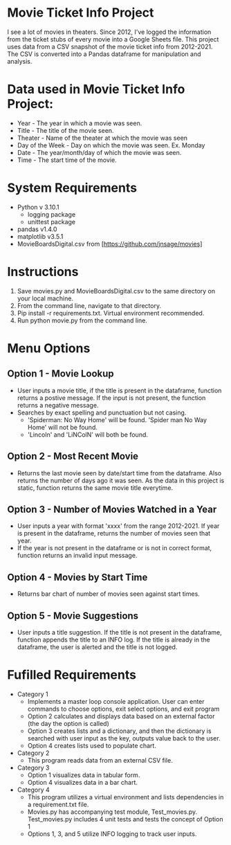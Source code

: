 # Movie Ticket Info Project

 I see a lot of movies in theaters. Since 2012, I've logged the information from the ticket stubs of every movie into a Google Sheets file. This project uses data from a CSV snapshot of the movie ticket info from 2012-2021. The CSV is converted into a Pandas dataframe for manipulation and analysis. 

# Data used in Movie Ticket Info Project:
- Year - The year in which a movie was seen. 
- Title - The title of the movie seen.
- Theater - Name of the theater at which the movie was seen
- Day of the Week - Day on which the movie was seen. Ex. Monday
- Date - The year/month/day of which the movie was seen.
- Time - The start time of the movie. 

# System Requirements
- Python v 3.10.1
    - logging package
    - unittest package
- pandas v1.4.0
- matplotlib v3.5.1
- MovieBoardsDigital.csv from [https://github.com/jnsage/movies]

# Instructions
1) Save movies.py and MovieBoardsDigital.csv to the same directory on your local machine.
2) From the command line, navigate to that directory.
3) Pip install -r requirements.txt. Virtual environment recommended.
3) Run python movie.py from the command line.
 

#  Menu Options
## Option 1 - Movie Lookup
- User inputs a movie title, if the title is present in the dataframe, function returns a postive message. If the input is not present, the function returns a negative message.
- Searches by exact spelling and punctuation but not casing.
    - 'Spiderman: No Way Home' will be found. 'Spider man No Way Home' will not be found.
    - 'Lincoln' and 'LiNColN' will both be found.

## Option 2 - Most Recent Movie
- Returns the last movie seen by date/start time from the dataframe. Also returns the number of days ago it was seen. As the data in this project is static, function returns the same movie title everytime. 

## Option 3 - Number of Movies Watched in a Year
- User inputs a year with format 'xxxx' from the range 2012-2021. If year is present in the dataframe, returns the number of movies seen that year.
- If the year is not present in the dataframe or is not in correct format, function returns an invalid input message.

## Option 4 - Movies by Start Time
- Returns bar chart of number of movies seen against start times. 

## Option 5 - Movie Suggestions
- User inputs a title suggestion. If the title is not present in the dataframe, function appends the title to an INFO log. If the title is already in the dataframe, the user is alerted and the title is not logged.

# Fufilled Requirements
- Category 1
    - Implements a master loop console application. User can enter commands to choose options, exit select options, and exit program
    - Option 2 calculates and displays data based on an external factor (the day the option is called)
    - Option 3 creates lists and a dictionary, and then the dictionary is searched with user input as the key, outputs value back to the user.
    - Option 4 creates lists used to populate chart.
- Category 2
    - This program reads data from an external CSV file.
- Category 3
    - Option 1 visualizes data in tabular form.
    - Option 4 visualizes data in a bar chart.
- Category 4
    - This program utilizes a virtual environment and lists dependencies in a requirement.txt file.
    - Movies.py has accompanying test module, Test_movies.py. Test_movies.py includes 4 unit tests and tests the concept of Option 1 
    - Options 1, 3, and 5 utilize INFO logging to track user inputs. 



